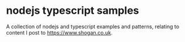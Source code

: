 # nodejs typescript samples

A collection of nodejs and typescript examples and patterns, relating to content I post to https://www.shogan.co.uk.
